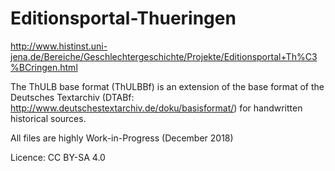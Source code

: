 # Editionsportal-Thueringen
http://www.histinst.uni-jena.de/Bereiche/Geschlechtergeschichte/Projekte/Editionsportal+Th%C3%BCringen.html

The ThULB base format (ThULBBf) is an extension of the base format of the Deutsches Textarchiv (DTABf: http://www.deutschestextarchiv.de/doku/basisformat/) for handwritten historical sources.

All files are highly Work-in-Progress (December 2018)

Licence: CC BY-SA 4.0
